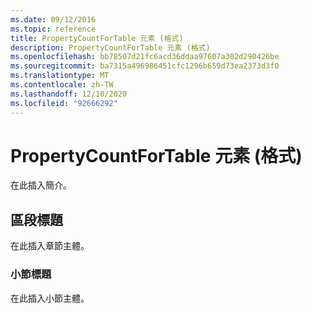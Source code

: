 ```yaml
---
ms.date: 09/12/2016
ms.topic: reference
title: PropertyCountForTable 元素 (格式)
description: PropertyCountForTable 元素 (格式)
ms.openlocfilehash: bb78507d21fc6acd36ddaa97607a302d290426be
ms.sourcegitcommit: ba7315a496986451cfc1296b659d73ea2373d3f0
ms.translationtype: MT
ms.contentlocale: zh-TW
ms.lasthandoff: 12/10/2020
ms.locfileid: "92666292"
---
```

# <a name="propertycountfortable-element-format"></a>PropertyCountForTable 元素 (格式)

在此插入簡介。

## <a name="section-heading"></a>區段標題

在此插入章節主體。

### <a name="subsection-heading"></a>小節標題

在此插入小節主體。
